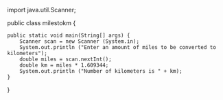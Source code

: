 
import java.util.Scanner;

public class milestokm {

	public static void main(String[] args) {
		Scanner scan = new Scanner (System.in);
		System.out.println ("Enter an amount of miles to be converted to kilometers");
		double miles = scan.nextInt();
		double km = miles * 1.609344;
		System.out.println ("Number of kilometers is " + km);
	}
}
